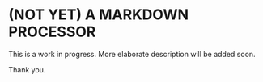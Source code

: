 # (NOT YET) A MARKDOWN PROCESSOR

This is a work in progress.
More elaborate description will be added soon.

Thank you.


